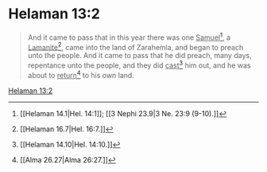 # Helaman 13:2

> And it came to pass that in this year there was one <u>Samuel</u>[^a], a <u>Lamanite</u>[^b], came into the land of Zarahemla, and began to preach unto the people. And it came to pass that he did preach, many days, repentance unto the people, and they did <u>cast</u>[^c] him out, and he was about to <u>return</u>[^d] to his own land.

[Helaman 13:2](https://www.churchofjesuschrist.org/study/scriptures/bofm/hel/13?lang=eng&id=p2#p2)


[^a]: [[Helaman 14.1|Hel. 14:1]]; [[3 Nephi 23.9|3 Ne. 23:9 (9-10).]]
[^b]: [[Helaman 16.7|Hel. 16:7.]]
[^c]: [[Helaman 14.10|Hel. 14:10.]]
[^d]: [[Alma 26.27|Alma 26:27.]]
